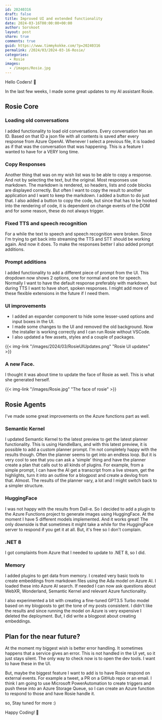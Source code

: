 ```yaml
---
id: 20240316
draft: false
title: Improved UI and extended functionality
date: 2024-03-16T00:00:00+00:00
author: Sorskoot
layout: post
share: true
comments: true
guid: https://www.timmykokke.com/?p=20240316
permalink: /2024/03/2024-03-16-Rosie/
categories:
  - Rosie
images:
  - /images/Rosie.jpg
---
```


Hello Coders! 👾

In the last few weeks, I made some great updates to my AI assistant Rosie.

## Rosie Core

### Loading old conversations

I added functionality to load old conversations. Every conversation has an ID. Based on that ID a json file with all contents is saved after every response from Azure OpenAI. Whenever I select a previous file, it is loaded as if that was the conversation that was happening. This is a feature I wanted to have for a VERY long time.

### Copy Responses

Another thing that was on my wish list was to be able to copy a response. And not by selecting the text, but the original. Most responses use markdown. The markdown is rendered, so headers, lists and code blocks are displayed correctly. But often I want to copy the result to another application and I want to keep the markdown. I added a button to do just that. I also added a button to copy the code, but since that has to be hooked into the rendering of code, it is dependent on change events of the DOM and for some reason, these do not always trigger. 

### Fixed TTS and speech recognition

For a while the text to speech and speech recognition were broken. Since I'm trying to get back into streaming the TTS and STT should be working again. And now it does. To make the responses better I also added prompt additions.

### Prompt additions

I added functionality to add a different piece of prompt from the UI. This dropdown now shows 2 options, one for normal and one for speech. Normally I want to have the default response preferably with markdown, but during TTS I want to have short, spoken responses. I might add more of these flexible extensions in the future if I need them.

### UI improvements

- I added an expander component to hide some lesser-used options and input boxes in the UI.
- I made some changes to the UI and removed the old background. Now the installer is working correctly and I can run Rosie without VSCode.
- I also updated a few assets, styles and a couple of packages.

{{< img-link "/images/2024/03/RosieUIUpdates.png" "Rosie UI updates" >}}

### A new Face.

I thought it was about time to update the face of Rosie as well. This is what she generated herself.

{{< img-link "/images/Rosie.jpg" "The face of rosie" >}}


## Rosie Agents

I've made some great improvements on the Azure functions part as well.

### Semantic Kernel

I updated Semantic Kernel to the latest preview to get the latest planner functionality. This is using HandleBars, and with this latest preview, it is possible to add a custom planner prompt. I'm not completely happy with the results though. Often the planner seems to get into an endless loop. But it is very cool to see that you can ask a 'simple' thing and have the planner create a plan that calls out to all kinds of plugins. For example, from a simple prompt, I can have the AI get a transcript from a live stream, get the highlights, turn it into an outline for a blogpost and create a devlog from that. Almost. The results of the planner vary, a lot and I might switch back to a simpler structure. 

### HuggingFace

I was not happy with the results from Dall-e. So I decided to add a plugin to the Azure Functions project to generate images using HuggingFace. At the moment I have 5 different models implemented. And it works great! The only downside is that sometimes it might take a while for the HuggingFace server to respond if you get it at all. But, it's free so I don't complain.

### .NET 8

I got complaints from Azure that I needed to update to .NET 8, so I did.

### Memory

I added plugins to get data from memory. I created very basic tools to create embeddings from markdown files using the Ada model on Azure AI. I loaded these into Azure AI search. If needed I can now ask questions about WebXR, Wonderland, Semantic Kernel and relevant Azure functionality. 

I also experimented a bit with creating a fine-tuned GPT3.5 Turbo model based on my blogposts to get the tone of my posts consistent. I didn't like the results and since running the model on Azure is very expensive I deleted the deployment. But, I did write a blogpost about creating embeddings.

## Plan for the near future?

At the moment my biggest wish is better error handling. It sometimes happens that a service gives an error. This is not handled in the UI yet, so it just stays silent. The only way to check now is to open the dev tools. I want to have these in the UI.

But, maybe the biggest feature I want to add is to have Rosie respond on external events. For example a tweet, a PR on a GitHub repo or an email. I think I am going to use Microsoft PowerAutomation to create triggers and push these into an Azure Storage Queue, so I can create an Azure function to respond to those and have Rosie handle it.

so, Stay tuned for more :)

Happy Coding! 🚀

